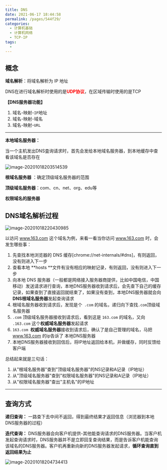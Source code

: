 ```yaml
---
title: DNS
date: 2021-06-17 18:44:58
permalink: /pages/544f29/
categories:
  - 计算机基础
  - 计算机网络
  - TCP-IP
tags:
  - 
---
```

## 概念

**域名解析**：将域名解析为 IP 地址

DNS在进行域名解析时使用的是<font color = red>**UDP协议**</font>，在区域传输时使用的是TCP

**【DNS服务器功能】**

1. 域名-映射-`IP`地址
2. 域名-映射-域名
3. 域名-映射-`URL`

-------------------------------------------------------------------

**本地域名服务器：**

当一个主机发出DNS査询请求时，首先会发给本地域名服务器，到本地缓存中查看该域名是否存在

![image-20201018203514539](https://iqqcode-blog.oss-cn-beijing.aliyuncs.com/img-2021-later/20210626192430.png)

**根域名服务器** ：确定顶级域名服务器的范围

**顶级域名服务器**：com、cn、net、org、edu等 

**权限域名的服务器**



## DNS域名解析过程

![image-20201018220430985](https://iqqcode-blog.oss-cn-beijing.aliyuncs.com/img-2021-later/20210626192434.png)



以访问 www.163.com 这个域名为例，来看一看当你访问 www.163.com 时，会发生哪些事：

1. 先查找本地浏览器的 DNS 缓存[chrome://net-internals/#dns]，有则返回，没有则进入下一步
2. 查看本地 **hosts **文件有没有相应的映射记录，有则返回，没有则进入下一步
3. 向本地 DNS 服务器（一般都是网络接入服务器商提供，比如中国电信，中国移动）发送请求进行查询，本地DNS服务器收到请求后，会先查下自己的缓存记录，如果查到了直接返回就结束了，如果没有查到，本地DNS服务器就会向 **DNS根域名服务器**发起查询请求
4. 根域名服务器收到请求后，发现是个` .com` 的域名，递归向下查找`.com`顶级域名服务器
7. `.com` 顶级域名服务器接收到请求后，看到这是 `163.com` 的域名，又向 `.163.com` 这个**权威域名服务器**发起请求
8. `163.com `**权威域名服务器**接收到请求后，确认了是自己管理的域名，马把 www.163.com 的ip告诉了 本地DNS服务器
9. 本地DNS服务器接收到回信后，将IP地址返回给本机，并做缓存，同时反馈给客户端

总结起来就是三句话：

1. 从"根域名服务器"查到"顶级域名服务器"的NS记录和A记录（IP地址）
2. 从"顶级域名服务器"查到"权限域名服务器"的NS记录和A记录（IP地址）
3. 从"权限域名服务器"查出"主机名"的IP地址

-----------------------

## 查询方式

**递归查询：** 一路查下去中间不返回，得到最终结果才返回信息（浏览器到本地DNS服务器的过程）

**迭代查询：** DNS服务器会向客户机提供-其他能查询请求的DNS服务器。当客户机发起查询请求时，DNS服务器并不是立即回复查询结果，而是告诉客户机能查询该域名的DNS服务器。客户机再重新向新的DNS服务器发起请求，**循环查询直到返回结果为止**

![image-20201018204734413](https://iqqcode-blog.oss-cn-beijing.aliyuncs.com/img-2021-later/20210626192439.png)